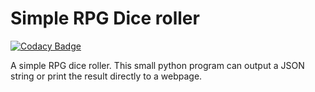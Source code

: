 # Simple RPG Dice roller
[![Codacy Badge](https://api.codacy.com/project/badge/Grade/6f8375cf02fd4d3aa1fb25ad1e071d20)](https://www.codacy.com/app/quintendesmyter/Simple-RPG-Dice-roller?utm_source=github.com&amp;utm_medium=referral&amp;utm_content=Slober3/Simple-RPG-Dice-roller&amp;utm_campaign=Badge_Grade)

A simple RPG dice roller.
This small python program can output a JSON string or print the result directly to a webpage.
